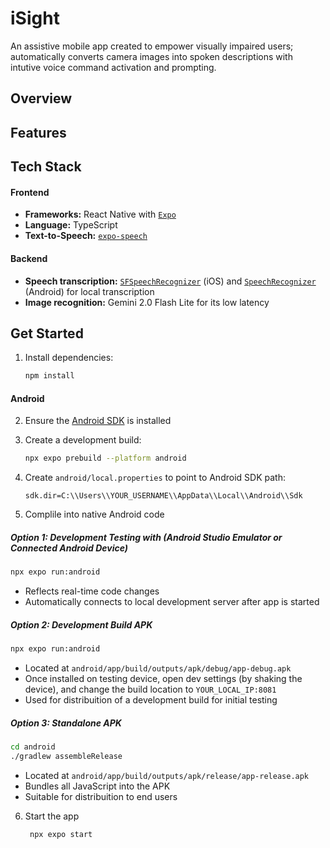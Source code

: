 # iSight
An assistive mobile app created to empower visually impaired users; automatically converts camera images into spoken descriptions with intutive voice command activation and prompting.

## Overview

## Features




## Tech Stack
#### Frontend
- **Frameworks:** React Native with [`Expo`](https://expo.dev)
- **Language:** TypeScript
- **Text-to-Speech:** [`expo-speech`](https://docs.expo.dev/versions/latest/sdk/speech/) 
#### Backend
- **Speech transcription:** [`SFSpeechRecognizer`](https://developer.apple.com/documentation/speech/sfspeechrecognizer) (iOS) and [`SpeechRecognizer`](https://developer.android.com/reference/android/speech/SpeechRecognizer) (Android) for local transcription
- **Image recognition:** Gemini 2.0 Flash Lite for its low latency



## Get Started

1. Install dependencies:

   ```bash
   npm install
   ```

#### Android
2. Ensure the [Android SDK](https://developer.android.com/studio) is installed

3. Create a development build:

   ```bash
   npx expo prebuild --platform android
   ```
4. Create `android/local.properties` to point to Android SDK path:

   ```text
   sdk.dir=C:\\Users\\YOUR_USERNAME\\AppData\\Local\\Android\\Sdk
   ```
5. Complile into native Android code
##### Option 1: Development Testing with (Android Studio Emulator or Connected Android Device)
   ```bash
   npx expo run:android
   ```
- Reflects real-time code changes
- Automatically connects to local development server after app is started

##### Option 2: Development Build APK
   ```bash
   npx expo run:android
   ```
- Located at `android/app/build/outputs/apk/debug/app-debug.apk`
- Once installed on testing device, open dev settings (by shaking the device), and change the build location to `YOUR_LOCAL_IP:8081`
- Used for distribuition of a development build for initial testing

##### Option 3: Standalone APK
   ```bash
   cd android
   ./gradlew assembleRelease
   ```
- Located at `android/app/build/outputs/apk/release/app-release.apk`
- Bundles all JavaScript into the APK
- Suitable for distribuition to end users

6. Start the app
   ```bash
    npx expo start
   ```